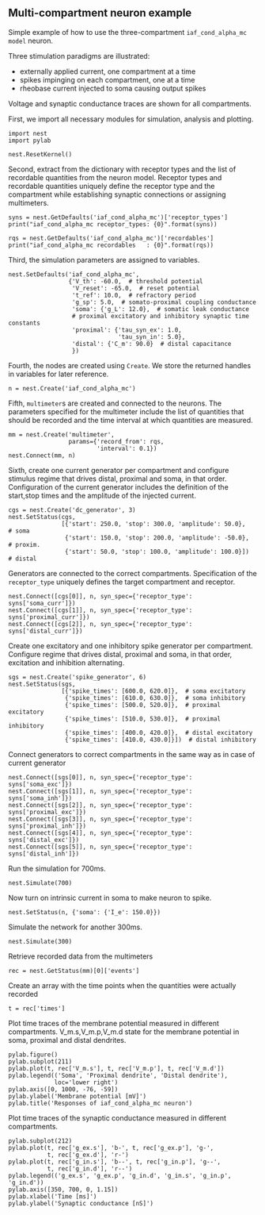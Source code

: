 

    
    
Multi-compartment neuron example
--------------------------------

Simple example of how to use the three-compartment `iaf_cond_alpha_mc model`
neuron.

Three stimulation paradigms are illustrated:
 - externally applied current, one compartment at a time
 - spikes impinging on each compartment, one at a time
 - rheobase current injected to soma causing output spikes

Voltage and synaptic conductance traces are shown for all compartments.

    
First, we import all necessary modules for simulation, analysis and
plotting.

    
    import nest
    import pylab
    
    nest.ResetKernel()
    
Second, extract from the dictionary with receptor types and the list of
recordable quantities from the neuron model. Receptor types and
recordable quantities uniquely define the receptor type and the compartment
while establishing synaptic connections or assigning multimeters.

    
    syns = nest.GetDefaults('iaf_cond_alpha_mc')['receptor_types']
    print("iaf_cond_alpha_mc receptor_types: {0}".format(syns))
    
    rqs = nest.GetDefaults('iaf_cond_alpha_mc')['recordables']
    print("iaf_cond_alpha_mc recordables   : {0}".format(rqs))
    
Third, the simulation parameters are assigned to variables.

    
    nest.SetDefaults('iaf_cond_alpha_mc',
                     {'V_th': -60.0,  # threshold potential
                      'V_reset': -65.0,  # reset potential
                      't_ref': 10.0,  # refractory period
                      'g_sp': 5.0,  # somato-proximal coupling conductance
                      'soma': {'g_L': 12.0},  # somatic leak conductance
                      # proximal excitatory and inhibitory synaptic time constants
                      'proximal': {'tau_syn_ex': 1.0,
                                   'tau_syn_in': 5.0},
                      'distal': {'C_m': 90.0}  # distal capacitance
                      })
    
Fourth, the nodes are created using `Create`. We store the returned
handles in variables for later reference.

    
    n = nest.Create('iaf_cond_alpha_mc')
    
Fifth, `multimeter`s are created and connected to the neurons.
The parameters specified for the multimeter include the list of quantities
that should be recorded and the time interval at which quantities are measured.

    
    mm = nest.Create('multimeter',
                     params={'record_from': rqs,
                             'interval': 0.1})
    nest.Connect(mm, n)
    
Sixth, create one current generator per compartment and configure
stimulus regime that drives distal, proximal and soma, in that order.
Configuration of the current generator includes the definition of
the start,stop times and the amplitude of the injected current.

    
    cgs = nest.Create('dc_generator', 3)
    nest.SetStatus(cgs,
                   [{'start': 250.0, 'stop': 300.0, 'amplitude': 50.0},   # soma
                    {'start': 150.0, 'stop': 200.0, 'amplitude': -50.0},  # proxim.
                    {'start': 50.0, 'stop': 100.0, 'amplitude': 100.0}])  # distal
    
Generators are connected to the correct compartments.
Specification of the ``receptor_type`` uniquely defines the target
compartment and receptor.

    
    nest.Connect([cgs[0]], n, syn_spec={'receptor_type': syns['soma_curr']})
    nest.Connect([cgs[1]], n, syn_spec={'receptor_type': syns['proximal_curr']})
    nest.Connect([cgs[2]], n, syn_spec={'receptor_type': syns['distal_curr']})
    
Create one excitatory and one inhibitory spike generator per compartment.
Configure regime that drives distal, proximal and soma, in that order,
excitation and inhibition alternating.

    
    sgs = nest.Create('spike_generator', 6)
    nest.SetStatus(sgs,
                   [{'spike_times': [600.0, 620.0]},  # soma excitatory
                    {'spike_times': [610.0, 630.0]},  # soma inhibitory
                    {'spike_times': [500.0, 520.0]},  # proximal excitatory
                    {'spike_times': [510.0, 530.0]},  # proximal inhibitory
                    {'spike_times': [400.0, 420.0]},  # distal excitatory
                    {'spike_times': [410.0, 430.0]}])  # distal inhibitory
    
Connect generators to correct compartments in the same way as in case of
current generator

    
    nest.Connect([sgs[0]], n, syn_spec={'receptor_type': syns['soma_exc']})
    nest.Connect([sgs[1]], n, syn_spec={'receptor_type': syns['soma_inh']})
    nest.Connect([sgs[2]], n, syn_spec={'receptor_type': syns['proximal_exc']})
    nest.Connect([sgs[3]], n, syn_spec={'receptor_type': syns['proximal_inh']})
    nest.Connect([sgs[4]], n, syn_spec={'receptor_type': syns['distal_exc']})
    nest.Connect([sgs[5]], n, syn_spec={'receptor_type': syns['distal_inh']})
    
Run the simulation for 700ms.

    
    nest.Simulate(700)
    
Now turn on intrinsic current in soma to make neuron to spike.

    
    nest.SetStatus(n, {'soma': {'I_e': 150.0}})
    
Simulate the network for another 300ms.

    
    nest.Simulate(300)
    
Retrieve recorded data from the multimeters

    
    rec = nest.GetStatus(mm)[0]['events']
    
Create an array with the time points when the quantities were actually
recorded

    
    t = rec['times']
    
Plot time traces of the membrane potential measured in different compartments.
V_m.s,V_m.p,V_m.d state for the membrane potential in soma, proximal and
distal dendrites.

    
    pylab.figure()
    pylab.subplot(211)
    pylab.plot(t, rec['V_m.s'], t, rec['V_m.p'], t, rec['V_m.d'])
    pylab.legend(('Soma', 'Proximal dendrite', 'Distal dendrite'),
                 loc='lower right')
    pylab.axis([0, 1000, -76, -59])
    pylab.ylabel('Membrane potential [mV]')
    pylab.title('Responses of iaf_cond_alpha_mc neuron')
    
Plot time traces of the synaptic conductance measured
in different compartments.

    
    pylab.subplot(212)
    pylab.plot(t, rec['g_ex.s'], 'b-', t, rec['g_ex.p'], 'g-',
               t, rec['g_ex.d'], 'r-')
    pylab.plot(t, rec['g_in.s'], 'b--', t, rec['g_in.p'], 'g--',
               t, rec['g_in.d'], 'r--')
    pylab.legend(('g_ex.s', 'g_ex.p', 'g_in.d', 'g_in.s', 'g_in.p', 'g_in.d'))
    pylab.axis([350, 700, 0, 1.15])
    pylab.xlabel('Time [ms]')
    pylab.ylabel('Synaptic conductance [nS]')
    
    



